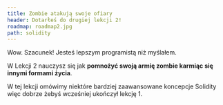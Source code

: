 ```yaml
---
title: Zombie atakują swoje ofiary
header: Dotarłeś do drugiej lekcji 2!
roadmap: roadmap2.jpg
path: solidity
---
```


Wow. Szacunek! Jesteś lepszym programistą niż myślałem.

W Lekcji 2 nauczysz się jak **pomnożyć swoją armię zombie karmiąc się innymi formami życia**.

W tej lekcji omówimy niektóre bardziej zaawansowane koncepcje Solidity więc dobrze żebyś wcześniej ukończył lekcję 1.